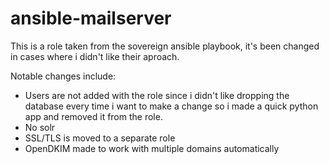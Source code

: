 ansible-mailserver
==================

This is a role taken from the sovereign ansible playbook, it's been changed in cases where i didn't like their aproach.

Notable changes include:
* Users are not added with the role since i didn't like dropping the database every time i want to make a change so i made a quick python app and removed it from the role.
* No solr
* SSL/TLS is moved to a separate role
* OpenDKIM made to work with multiple domains automatically
